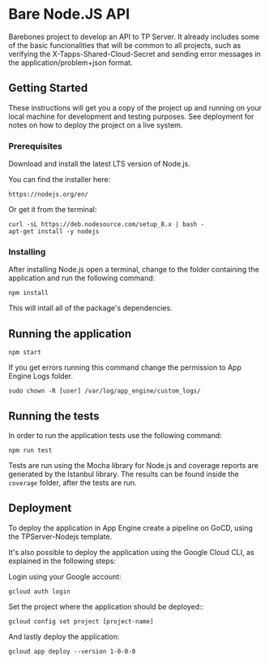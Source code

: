 # Bare Node.JS API

Barebones project to develop an API to TP Server. It already includes some of the basic funcionalities that will be common to all projects, such as verifying the X-Tapps-Shared-Cloud-Secret and sending error messages in the application/problem+json format.

## Getting Started

These instructions will get you a copy of the project up and running on your local machine for development and testing purposes. See deployment for notes on how to deploy the project on a live system.

### Prerequisites

Download and install the latest LTS version of Node.js.

You can find the installer here:

```
https://nodejs.org/en/
```

Or get it from the terminal:

```
curl -sL https://deb.nodesource.com/setup_8.x | bash -
apt-get install -y nodejs
```

### Installing

After installing Node.js open a terminal, change to the folder containing the application and run the following command:

```
npm install
```

This will intall all of the package's dependencies.

## Running the application

```
npm start
```

If you get errors running this command change the permission to App Engine Logs folder.
```
sudo chown -R [user] /var/log/app_engine/custom_logs/
```

## Running the tests

In order to run the application tests use the following command:

```
npm run test
```

Tests are run using the Mocha library for Node.js and coverage reports are generated by the Istanbul library.
The results can be found inside the `coverage` folder, after the tests are run.

## Deployment

To deploy the application in App Engine create a pipeline on GoCD, using the TPServer-Nodejs template.

It's also possible to deploy the application using the Google Cloud CLI, as explained in the following steps:

Login using your Google account:

```
gcloud auth login
```

Set the project where the application should be deployed::

```
gcloud config set project [project-name]
```

And lastly deploy the application:

```
gcloud app deploy --version 1-0-0-0
```
